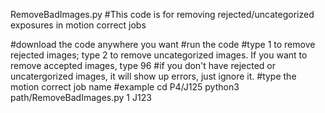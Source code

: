 RemoveBadImages.py
#This code is for removing rejected/uncategorized exposures in motion correct jobs

#download the code anywhere you want
#run the code
#type 1 to remove rejected images; type 2 to remove uncategorized images. If you want to remove accepted images, type 96
#if you don't have rejected or uncatergorized images, it will show up errors, just ignore it.
#type the motion correct job name
#example
cd P4/J125
python3 path/RemoveBadImages.py
1
J123

